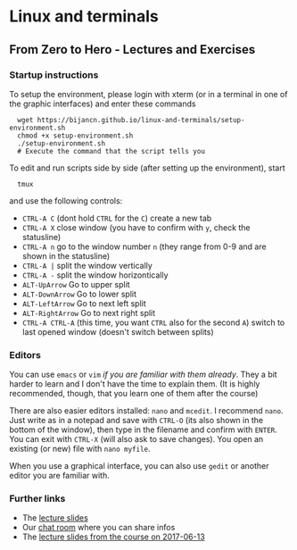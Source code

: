 # Linux and terminals
## From Zero to Hero - Lectures and Exercises
### Startup instructions

To setup the environment, please login with xterm (or in a terminal in
one of the graphic interfaces) and enter these commands
```
  wget https://bijancn.github.io/linux-and-terminals/setup-environment.sh
  chmod +x setup-environment.sh
  ./setup-environment.sh
  # Execute the command that the script tells you
```

To edit and run scripts side by side (after setting up the environment),
start
```
  tmux
```
and use the following controls:
- `CTRL-A C` (dont hold `CTRL` for the `C`) create a new tab
- `CTRL-A X` close window (you have to confirm with `y`, check the
    statusline)
- `CTRL-A n` go to the window number `n` (they range from 0-9 and are
    shown in the statusline)
- `CTRL-A |` split the window vertically
- `CTRL-A -` split the window horizontically
- `ALT-UpArrow` Go to upper split
- `ALT-DownArrow` Go to lower split
- `ALT-LeftArrow` Go to next left split
- `ALT-RightArrow` Go to next right split
- `CTRL-A CTRL-A` (this time, you want `CTRL` also for the second `A`)
  switch to last opened window (doesn't switch between splits)

### Editors
You can use `emacs` or `vim` *if you are familiar with them already*.
They a bit harder to learn and I don't have the time to explain them.
(It is highly recommended, though, that you learn one of them after the
course)

There are also easier editors installed: `nano` and `mcedit`. I
recommend `nano`. Just write as in a notepad and save with `CTRL-O` (its
also shown in the bottom of the window), then type in the filename and
confirm with `ENTER`. You can exit with `CTRL-X` (will also ask to save
changes). You open an existing (or new) file with `nano myfile`.

When you use a graphical interface, you can also use `gedit` or another
editor you are familiar with.

### Further links
- The [lecture slides](./lectures)
- Our [chat room](https://public.etherpad-mozilla.org/p/Linux-and-Terminals-DESY-2017-07) where you can share infos
- The [lecture slides from the course on
    2017-06-13](./lectures_2017-06-13)
